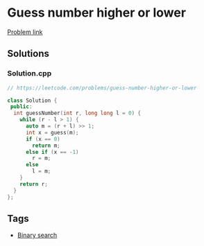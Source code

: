 # Guess number higher or lower

[Problem link](https://leetcode.com/problems/guess-number-higher-or-lower)

## Solutions


### Solution.cpp
```cpp
// https://leetcode.com/problems/guess-number-higher-or-lower

class Solution {
 public:
  int guessNumber(int r, long long l = 0) {
    while (r - l > 1) {
      auto m = (r + l) >> 1;
      int x = guess(m);
      if (x == 0)
        return m;
      else if (x == -1)
        r = m;
      else
        l = m;
    }
    return r;
  }
};
```
## Tags

* [Binary search](/Collections/binary-search.md#binary-search)
